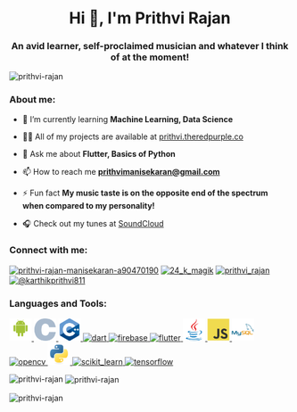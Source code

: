 <h1 align="center">Hi 👋, I'm Prithvi Rajan</h1>
<h3 align="center">An avid learner, self-proclaimed musician and whatever I think of at the moment!</h3>

<p align="left"> <img src="https://komarev.com/ghpvc/?username=prithvi-rajan&label=Profile%20views&color=0e75b6&style=flat" alt="prithvi-rajan" /> </p>

<h3 align="left">About me:</h3>

- 🌱 I’m currently learning **Machine Learning, Data Science**

- 👨‍💻 All of my projects are available at [prithvi.theredpurple.co](http://prithvi.theredpurple.co)

- 💬 Ask me about **Flutter, Basics of Python**

- 📫 How to reach me **prithvimanisekaran@gmail.com**

- ⚡ Fun fact **My music taste is on the opposite end of the spectrum when compared to my personality!**

- 🎧 Check out my tunes at [SoundCloud](https://soundcloud.com/prithvi-365482425)

<h3 align="left">Connect with me:</h3>
<p align="left">
<a href="https://linkedin.com/in/prithvi-rajan-manisekaran-a90470190" target="blank"><img align="center" src="https://cdn.jsdelivr.net/npm/simple-icons@3.0.1/icons/linkedin.svg" alt="prithvi-rajan-manisekaran-a90470190" height="30" width="40" /></a>
<a href="https://instagram.com/24_k_magik" target="blank"><img align="center" src="https://cdn.jsdelivr.net/npm/simple-icons@3.0.1/icons/instagram.svg" alt="24_k_magik" height="30" width="40" /></a>
<a href="https://www.hackerrank.com/prithvi_rajan" target="blank"><img align="center" src="https://cdn.jsdelivr.net/npm/simple-icons@3.0.1/icons/hackerrank.svg" alt="prithvi_rajan" height="30" width="40" /></a>
<a href="https://www.hackerearth.com/@karthikprithvi811" target="blank"><img align="center" src="https://cdn.jsdelivr.net/npm/simple-icons@3.0.1/icons/hackerearth.svg" alt="@karthikprithvi811" height="30" width="40" /></a>
</p>

<h3 align="left">Languages and Tools:</h3>
<p align="left"> <a href="https://developer.android.com" target="_blank"> <img src="https://raw.githubusercontent.com/devicons/devicon/master/icons/android/android-original-wordmark.svg" alt="android" width="40" height="40"/> </a> <a href="https://www.cprogramming.com/" target="_blank"> <img src="https://raw.githubusercontent.com/devicons/devicon/master/icons/c/c-original.svg" alt="c" width="40" height="40"/> </a> <a href="https://www.w3schools.com/cpp/" target="_blank"> <img src="https://raw.githubusercontent.com/devicons/devicon/master/icons/cplusplus/cplusplus-original.svg" alt="cplusplus" width="40" height="40"/> </a> <a href="https://dart.dev" target="_blank"> <img src="https://www.vectorlogo.zone/logos/dartlang/dartlang-icon.svg" alt="dart" width="40" height="40"/> </a> <a href="https://firebase.google.com/" target="_blank"> <img src="https://www.vectorlogo.zone/logos/firebase/firebase-icon.svg" alt="firebase" width="40" height="40"/> </a> <a href="https://flutter.dev" target="_blank"> <img src="https://www.vectorlogo.zone/logos/flutterio/flutterio-icon.svg" alt="flutter" width="40" height="40"/> </a> <a href="https://www.java.com" target="_blank"> <img src="https://raw.githubusercontent.com/devicons/devicon/master/icons/java/java-original.svg" alt="java" width="40" height="40"/> </a> <a href="https://developer.mozilla.org/en-US/docs/Web/JavaScript" target="_blank"> <img src="https://raw.githubusercontent.com/devicons/devicon/master/icons/javascript/javascript-original.svg" alt="javascript" width="40" height="40"/> </a> <a href="https://www.mysql.com/" target="_blank"> <img src="https://raw.githubusercontent.com/devicons/devicon/master/icons/mysql/mysql-original-wordmark.svg" alt="mysql" width="40" height="40"/> </a> <a href="https://opencv.org/" target="_blank"> <img src="https://www.vectorlogo.zone/logos/opencv/opencv-icon.svg" alt="opencv" width="40" height="40"/> </a> <a href="https://www.python.org" target="_blank"> <img src="https://raw.githubusercontent.com/devicons/devicon/master/icons/python/python-original.svg" alt="python" width="40" height="40"/> </a> <a href="https://scikit-learn.org/" target="_blank"> <img src="https://upload.wikimedia.org/wikipedia/commons/0/05/Scikit_learn_logo_small.svg" alt="scikit_learn" width="40" height="40"/> </a> <a href="https://www.tensorflow.org" target="_blank"> <img src="https://www.vectorlogo.zone/logos/tensorflow/tensorflow-icon.svg" alt="tensorflow" width="40" height="40"/> </a> </p>

<p><img align="left" src="https://github-readme-stats.vercel.app/api/top-langs?username=prithvi-rajan&show_icons=true&locale=en&layout=compact" alt="prithvi-rajan" /></p>


<p>&nbsp;<img align="center" src="https://github-readme-stats.vercel.app/api?username=prithvi-rajan&show_icons=true&locale=en" alt="prithvi-rajan" /></p>

<p><img align="center" src="https://github-readme-streak-stats.herokuapp.com/?user=prithvi-rajan&" alt="prithvi-rajan" /></p>
